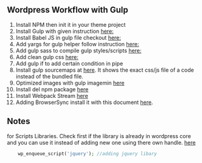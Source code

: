 ## Wordpress Workflow with Gulp

1. Install NPM then init it in your theme project
2. Install Gulp with given instruction [here:](https://gulpjs.com/docs/en/getting-started/quick-start) 
3. Install Babel JS in gulp file checkout [here:](https://github.com/gulpjs/gulp) 
4. Add yargs for gulp helper follow instruction [here:](https://www.npmjs.com/package/yargs)
5. Add gulp sass to compile gulp styles/scripts [here:](https://www.npmjs.com/package/gulp-sass)
6. Add clean gulp css [here:](https://www.npmjs.com/package/gulp-clean-css)
7. Add gulp if to add certain condition in pipe
8. Install gulp sourcemaps at [here](https://www.npmjs.com/package/gulp-sourcemaps). It shows the exact css/js file of a code instead of the bundled file.
9. Optimized images with gulp imagemin [here](https://www.npmjs.com/package/gulp-imagemin)
10. Install del npm package [here](https://www.npmjs.com/package/del)
11. Install Webpack Stream [here](https://www.npmjs.com/package/webpack-stream)
12. Adding BrowserSync install it with this document [here](https://browsersync.io/).




## Notes
for Scripts Libraries. Check first if the library is already in wordpress core and you can use it instead of adding new one using there own handle. [here](https://developer.wordpress.org/reference/functions/wp_enqueue_script/)
```php
    wp_enqueue_script('jquery'); //adding jquery libary
```

